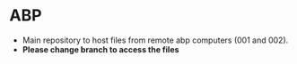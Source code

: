 # ABP
- Main repository to host files from remote abp computers (001 and 002).
- **Please change branch to access the files**

